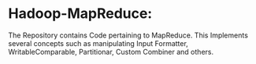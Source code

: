 # Hadoop-MapReduce:

The Repository contains Code pertaining to MapReduce. This Implements several concepts such as manipulating Input Formatter, WritableComparable, Partitionar, Custom Combiner and others.
